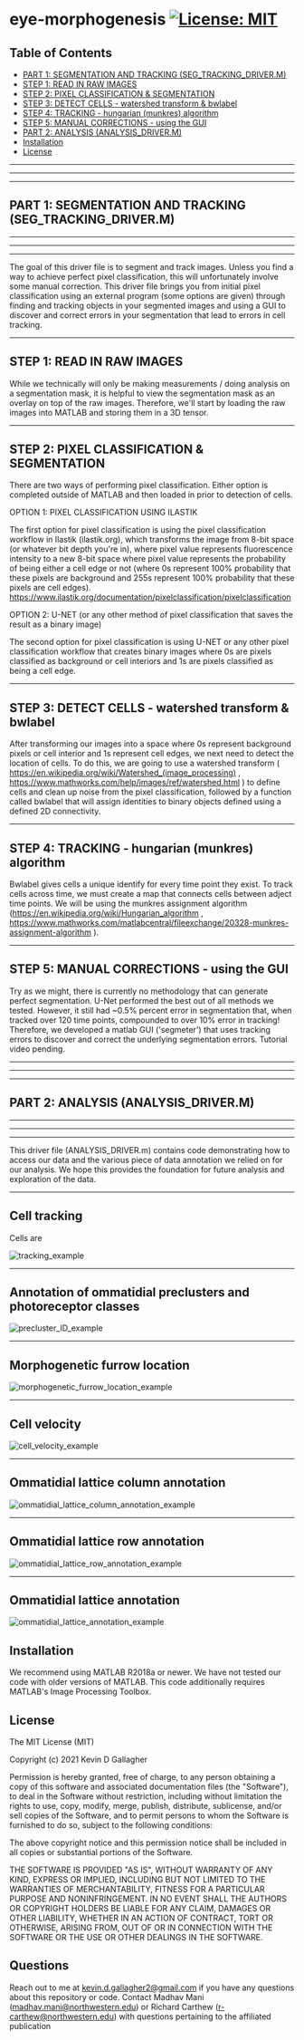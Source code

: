# eye-morphogenesis [![License: MIT](https://img.shields.io/badge/License-MIT-yellow.svg)](https://opensource.org/licenses/MIT)

## Table of Contents
- [PART 1: SEGMENTATION AND TRACKING (SEG_TRACKING_DRIVER.M)](#part-1-segmentation-and-tracking-seg_tracking_driverm)
- [STEP 1: READ IN RAW IMAGES](#step-1-read-in-raw-images)
- [STEP 2: PIXEL CLASSIFICATION & SEGMENTATION](#step-2-pixel-classification-&-segmentation)
- [STEP 3: DETECT CELLS - watershed transform & bwlabel](#step-3-detect-cells-watershed-transform-&-bwlabel)
- [STEP 4: TRACKING - hungarian (munkres) algorithm](#step-4-tracking-hungarian-munkres-algorithm)
- [STEP 5: MANUAL CORRECTIONS - using the GUI](#step-5-manual-corrections-using-the-GUI)
- [PART 2: ANALYSIS (ANALYSIS_DRIVER.M)](#part-2-analysis-analysis_driverm)
- [Installation](#installation)
- [License](#license)

--------------------------------------------------------------------------
--------------------------------------------------------------------------
--------------------------------------------------------------------------
## PART 1: SEGMENTATION AND TRACKING (SEG_TRACKING_DRIVER.M)
--------------------------------------------------------------------------
--------------------------------------------------------------------------
--------------------------------------------------------------------------

The goal of this driver file is to segment and track images. Unless you
find a way to achieve perfect pixel classification, this will
unfortunately involve some manual correction. This driver file brings you
from initial pixel classification using an external program (some options
are given) through finding and tracking objects in your segmented images
and using a GUI to discover and correct errors in your segmentation that
lead to errors in cell tracking.

--------------------------------------------------------------------------
STEP 1: READ IN RAW IMAGES
--------------------------------------------------------------------------

While we technically will only be making measurements / doing analysis on
a segmentation mask, it is helpful to view the segmentation mask as an
overlay on top of the raw images. Therefore, we'll start by loading the
raw images into MATLAB and storing them in a 3D tensor.

--------------------------------------------------------------------------
STEP 2: PIXEL CLASSIFICATION & SEGMENTATION
--------------------------------------------------------------------------

There are two ways of performing pixel classification. Either option is
completed outside of MATLAB and then loaded in prior to detection of
cells.

OPTION 1: PIXEL CLASSIFICATION USING ILASTIK

The first option for pixel classification is using the pixel
classification workflow in Ilastik (ilastik.org), which transforms the
image from 8-bit space (or whatever bit depth you're in), where pixel
value represents fluorescence intensity to a new 8-bit space where pixel
value represents the probability of being either a cell edge or not
(where 0s represent 100% probability that these pixels are background and
255s represent 100% probability that these pixels are cell edges).
https://www.ilastik.org/documentation/pixelclassification/pixelclassification


OPTION 2: U-NET (or any other method of pixel classification that saves
the result as a binary image)

The second option for pixel classification is using U-NET or any other
pixel classification workflow that creates binary images where 0s
are pixels classified as background or cell interiors and 1s are pixels
classified as being a cell edge.

--------------------------------------------------------------------------
STEP 3: DETECT CELLS - watershed transform & bwlabel
--------------------------------------------------------------------------

After transforming our images into a space where 0s represent background
pixels or cell interior and 1s represent cell edges, we next need to
detect the location of cells. To do this, we are going to use a watershed
transform ( https://en.wikipedia.org/wiki/Watershed_(image_processing) , 
https://www.mathworks.com/help/images/ref/watershed.html ) to define
cells and clean up noise from the pixel classification, followed by a
function called bwlabel that will assign identities to binary objects
defined using a defined 2D connectivity.

--------------------------------------------------------------------------
STEP 4: TRACKING - hungarian (munkres) algorithm
--------------------------------------------------------------------------

Bwlabel gives cells a unique identify for every time point they exist. To
track cells across time, we must create a map that connects cells between
adject time points. We will be using the munkres assignment algorithm
(https://en.wikipedia.org/wiki/Hungarian_algorithm , 
https://www.mathworks.com/matlabcentral/fileexchange/20328-munkres-assignment-algorithm ). 

--------------------------------------------------------------------------
STEP 5: MANUAL CORRECTIONS - using the GUI
--------------------------------------------------------------------------

Try as we might, there is currently no methodology that can generate
perfect segmentation. U-Net performed the best out of all methods we
tested. However, it still had ~0.5% percent error in segmentation that,
when tracked over 120 time points, compounded to over 10% error in
tracking! Therefore, we developed a matlab GUI ('segmeter') that uses
tracking errors to discover and correct the underlying segmentation
errors. Tutorial video pending.

--------------------------------------------------------------------------
--------------------------------------------------------------------------
--------------------------------------------------------------------------
## PART 2: ANALYSIS (ANALYSIS_DRIVER.M)
--------------------------------------------------------------------------
--------------------------------------------------------------------------
--------------------------------------------------------------------------

This driver file (ANALYSIS_DRIVER.m) contains code demonstrating how to 
access our data and the various piece of data annotation we relied on
for our analysis. We hope this provides the foundation for future analysis
and exploration of the data.

--------------------------------------------------------------------------
Cell tracking
--------------------------------------------------------------------------

Cells are

![tracking_example](github_media/tracking.gif)

--------------------------------------------------------------------------
Annotation of ommatidial preclusters and photoreceptor classes
--------------------------------------------------------------------------

![precluster_ID_example](github_media/preclusters.gif)

--------------------------------------------------------------------------
Morphogenetic furrow location
--------------------------------------------------------------------------

![morphogenetic_furrow_location_example](github_media/MF.gif)

--------------------------------------------------------------------------
Cell velocity
--------------------------------------------------------------------------

![cell_velocity_example](github_media/velocity.gif)

--------------------------------------------------------------------------
Ommatidial lattice column annotation
--------------------------------------------------------------------------

![ommatidial_lattice_column_annotation_example](github_media/columns.gif)

--------------------------------------------------------------------------
Ommatidial lattice row annotation
--------------------------------------------------------------------------

![ommatidial_lattice_row_annotation_example](github_media/rows.gif)

--------------------------------------------------------------------------
Ommatidial lattice annotation
--------------------------------------------------------------------------

![ommatidial_lattice_annotation_example](github_media/lattice.gif)


## Installation
We recommend using MATLAB R2018a or newer. We have not tested our code with older versions of MATLAB. This code additionally requires MATLAB's Image Processing Toolbox.

## License
The MIT License (MIT)

Copyright (c) 2021 Kevin D Gallagher

Permission is hereby granted, free of charge, to any person obtaining a copy of this software and associated documentation files (the "Software"), to deal in the Software without restriction, including without limitation the rights to use, copy, modify, merge, publish, distribute, sublicense, and/or sell copies of the Software, and to permit persons to whom the Software is furnished to do so, subject to the following conditions:

The above copyright notice and this permission notice shall be included in all copies or substantial portions of the Software.

THE SOFTWARE IS PROVIDED "AS IS", WITHOUT WARRANTY OF ANY KIND, EXPRESS OR IMPLIED, INCLUDING BUT NOT LIMITED TO THE WARRANTIES OF MERCHANTABILITY, FITNESS FOR A PARTICULAR PURPOSE AND NONINFRINGEMENT. IN NO EVENT SHALL THE AUTHORS OR COPYRIGHT HOLDERS BE LIABLE FOR ANY CLAIM, DAMAGES OR OTHER LIABILITY, WHETHER IN AN ACTION OF CONTRACT, TORT OR OTHERWISE, ARISING FROM, OUT OF OR IN CONNECTION WITH THE SOFTWARE OR THE USE OR OTHER DEALINGS IN THE SOFTWARE.

## Questions
Reach out to me at kevin.d.gallagher2@gmail.com if you have any questions about this repository or code.
Contact Madhav Mani (madhav.mani@northwestern.edu) or Richard Carthew (r-carthew@northwestern.edu) with questions pertaining to the affiliated publication
